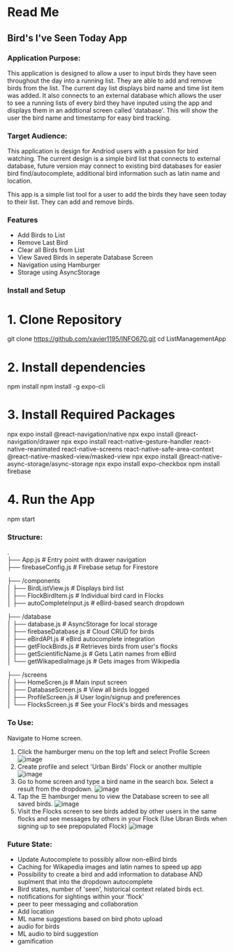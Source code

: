 # Read Me

## Bird's I've Seen Today App

### Application Purpose:
This application is designed to allow a user to input birds they have seen throughout the day into a running list. They are able to add and remove birds from the list. The current day list displays bird name and time list item was added. It also connects to an external database which allows the user to see a running lists of every bird they have inputed using the app and displays them in an addtional screen called 'database'. This will show the user the bird name and timestamp for easy bird tracking.

### Target Audience:
This application is design for Andriod users with a passion for bird watching. The current design is a simple bird list that connects to external database, future version may connect to existing bird databases for easier bird find/autocomplete, additional bird information such as latin name and location.

This app is a simple list tool for a user to add the birds they have seen today to their list. They can add and remove birds.

### Features
- Add Birds to List
- Remove Last Bird
- Clear all Birds from List
- View Saved Birds in seperate Database Screen
- Navigation using Hamburger
- Storage using AsyncStorage

### Install and Setup

# 1. Clone Repository
git clone https://github.com/xavier1195/INFO670.git
cd ListManagementApp

# 2. Install dependencies
npm install
npm install -g expo-cli

# 3. Install Required Packages
npx expo install @react-navigation/native
npx expo install @react-navigation/drawer
npx expo install react-native-gesture-handler react-native-reanimated react-native-screens react-native-safe-area-context @react-native-masked-view/masked-view
npx expo install @react-native-async-storage/async-storage
npx expo install expo-checkbox
npm install firebase

# 4. Run the App
npm start


### Structure:

.<br>
├── App.js                          # Entry point with drawer navigation<br>
├── firebaseConfig.js              # Firebase setup for Firestore<br>

├── /components<br>
│   ├── BirdListView.js            # Displays bird list<br>
│   ├── FlockBirdItem.js           # Individual bird card in Flocks<br>
│   ├── autoCompleteInput.js       # eBird-based search dropdown<br>

├── /database<br>
│   ├── database.js                # AsyncStorage for local storage<br>
│   ├── firebaseDatabase.js        # Cloud CRUD for birds<br>
│   ├── eBirdAPI.js                # eBird autocomplete integration<br>
│   ├── getFlockBirds.js           # Retrieves birds from user's flocks<br>
│   ├── getScientificName.js       # Gets Latin names from eBird<br>
│   └── getWikapediaImage.js       # Gets images from Wikipedia<br>

├── /screens<br>
│   ├── HomeScren.js              # Main input screen<br>
│   ├── DatabaseScreen.js          # View all birds logged<br>
│   ├── ProfileScreen.js           # User login/signup and preferences<br>
│   └── FlocksScreen.js            # See your Flock's birds and messages<br>



### To Use:
Navigate to Home screen.

1. Click the hamburger menu on the top left and select Profile Screen
![image](https://github.com/user-attachments/assets/5d716e47-17c9-4ef6-b5e3-856f2fc13eb9)
3. Create profile and select 'Urban Birds' Flock or another multiple
  ![image](https://github.com/user-attachments/assets/10670ebf-8533-4cfc-85d4-8535df5d8f05)
4. Go to home screen and type a bird name in the search box. Select a result from the dropdown.
![image](https://github.com/user-attachments/assets/27d595d2-c471-43a5-b782-b2027444f6ae)
5. Tap the ☰ hamburger menu to view the Database screen to see all saved birds.
![image](https://github.com/user-attachments/assets/686dc6b6-50ff-41bb-96b1-5a730af7cd70)
6. Visit the Flocks screen to see birds added by other users in the same flocks and see messages by others in your Flock (Use Ubran Birds when signing up to see prepopulated Flock)
![image](https://github.com/user-attachments/assets/44f1146a-91bf-400b-a1c2-2603d90509a8)

### Future State:
- Update Autocomplete to possibly allow non-eBird birds
- Caching for Wikapedia images and latin names to speed up app
- Possibility to create a bird and add information to database AND suplment that into the dropdown autocomplete
- Bird states, number of 'seen', historical context related birds ect.
- notifications for sightings within your 'flock'
- peer to peer messaging and collaboration
- Add location
- ML name suggestions based on bird photo upload
- audio for birds
- ML audio to bird suggestion
- gamification
